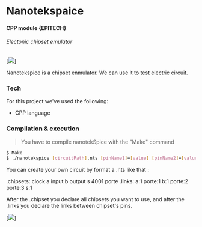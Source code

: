 # **Nanotekspaice**
####  CPP module {EPITECH}
###### Electonic chipset emulator

[![](https://www.hidglobal.com/sites/default/files/chipset.png)]

Nanotekspice is a chipset enmulator. We can use it to test electric circuit.

### **Tech**
For this project we've used the following:
  - CPP language  

### **Compilation & execution**

> You have to compile nanotekSpice with the "Make" command

```sh
$ Make
$ ./nanotekspice [circuitPath].nts [pinName1]=[value] [pinName2]=[value] ...

```
You can create your own circuit by format a .nts like that :

.chipsets:
clock a
input b
output s
4001 porte
.links:
a:1 porte:1
b:1 porte:2
porte:3 s:1


After the .chipset you declare all chipsets you want to use, and after the .links you declare the links between chipset's pins.


[![](http://anatole-menichetti.fr/wp-content/uploads/2015/09/epitech1.png)]
